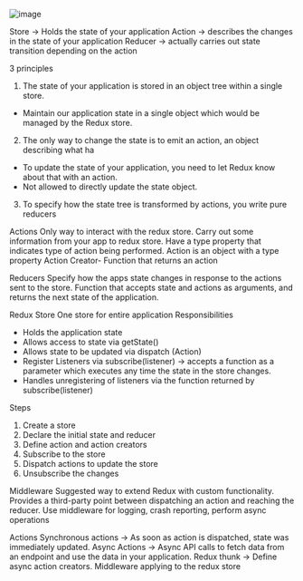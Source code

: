 ![image](https://github.com/Ujk768/redux/assets/63089923/3dd97013-d093-47c0-8682-f2e05f0ba24f)


Store -> Holds the state of your application
Action -> describes the changes in the state of your application
Reducer -> actually carries out state transition depending on the action

3 principles
1.	The state of your application is stored in an object tree within a single store.
-	Maintain our application state in a single object which would be managed by the Redux store.
2.	The only way to change the state is to emit an action, an object describing what ha
- To update the state of your application, you need to let Redux know about that with an action.
- Not allowed to directly update the state object.
3.	To specify how the state tree is transformed by actions, you write pure reducers

Actions
Only way to interact with the redux store.
Carry out some information from your app to redux store.
Have a type property that indicates type of action being performed.
Action is an object with a type property
Action Creator- Function that returns an action

Reducers
Specify how the apps state changes in response to the actions sent to the store.
Function that accepts state and actions as arguments, and returns the next state of the application.

Redux Store
One store for entire application
Responsibilities
-	Holds the application state
-	Allows access to state via getState()
-	Allows state to be updated via dispatch (Action)
-	Register Listeners via subscribe(listener) -> accepts a function as a parameter which executes any time the state in the store changes.
-	Handles unregistering of listeners via the function returned by subscribe(listener) 



Steps
1.	Create a store
2.	Declare the initial state and reducer
3.	Define action and action creators
4.	Subscribe to the store
5.	Dispatch actions to update the store
6.	Unsubscribe the changes

 Middleware
Suggested way to extend Redux with custom functionality.
Provides a third-party point between dispatching an action and reaching the reducer.
Use middleware for logging, crash reporting, perform async operations

Actions
Synchronous actions -> As soon as action is dispatched, state was immediately updated.
Async Actions -> Async API calls to fetch data from an endpoint and use the data in your application.
Redux thunk -> Define async action creators. Middleware applying to the redux store

